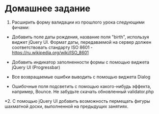 # Домашнее задание 
1. Расширить форму валидации из прошлого урока следующими фичами:
*	Добавить поле даты рождения, название поля "birth", используя виджет jQuery UI. Формат даты, передаваемой на сервер должен соответствовать стандарту ISO 8601 - https://ru.wikipedia.org/wiki/ISO_8601

*	Добавить индикатор заполненности формы с помощью виджета jQuery UI (Progressbar)

*	Все возвращаемые ошибки выводить с помощью виджета Dialog

*	Ошибочные поля подсветить с помощью какого-нибудь эффекта, например, Bounce.
Не забудьте скачать обновленный validator.php

\*2. C помощью jQuery UI добавить возможность пермещать фигуры шахматной доски, выполненной на предыдущих занятиях.

